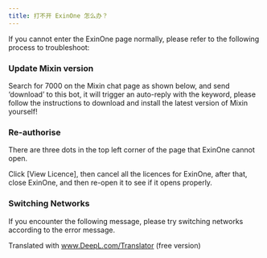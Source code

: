 ```yaml
---
title: 打不开 ExinOne 怎么办？
---
```


If you cannot enter the ExinOne page normally, please refer to the following process to troubleshoot:

### Update Mixin version
Search for 7000 on the Mixin chat page as shown below, and send ‘download’ to this bot, it will trigger an auto-reply with the keyword, please follow the instructions to download and install the latest version of Mixin yourself!


### Re-authorise

There are three dots in the top left corner of the page that ExinOne cannot open.


Click [View Licence], then cancel all the licences for ExinOne, after that, close ExinOne, and then re-open it to see if it opens properly.

### Switching Networks
If you encounter the following message, please try switching networks according to the error message.

Translated with www.DeepL.com/Translator (free version)